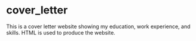 # cover_letter

This is a cover letter website showing my education, work experience, and skills. HTML is used to produce the website.
